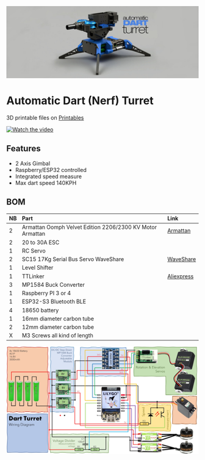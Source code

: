 ![Dart Turret](https://github.com/Tops76/Dart-Turret/blob/main/assets/Dart_Turret_github.jpg)

# Automatic Dart (Nerf) Turret

3D printable files on  [Printables](https://www.printables.com/model/338574-nerf-dart-turret-brushless-wifi-wip)

[![Watch the video](https://img.youtube.com/vi/cYqL7gMsiQk/maxresdefault)](https://youtu.be/cYqL7gMsiQk)

## Features
* 2 Axis Gimbal
* Raspberry/ESP32 controlled
* Integrated speed measure
* Max dart speed 140KPH

## BOM
| __NB__ | __Part__                                                  | Link |
| -------|:----------------------------------------------------------|:-----|
| 2      | Armattan Oomph Velvet Edition 2206/2300 KV Motor	Armattan | [Armattan](https://armattanquads.com/armattan-oomph-velvet-edition-2206-2300-kv-motor/)|
| 2      | 20 to 30A ESC                                             |      |
| 1      | RC Servo                                                  |      |
| 2      | SC15 17Kg Serial Bus Servo	WaveShare                      | [WaveShare](https://www.waveshare.com/sc15-servo.htm)     |
| 1      | Level Shifter                                             |      |
| 1      | TTLinker                                                  | [Aliexpress](https://www.aliexpress.com/item/1005004198537971.html)     |
| 3      | MP1584 Buck Converter                                     |      |
| 1      | Raspberry PI 3 or 4                                       |      |
| 1      | ESP32-S3 Bluetooth BLE                                    |      |
| 4      | 18650 battery                                             |      |
| 1      | 16mm diameter carbon tube                                 |      |
| 2      | 12mm diameter carbon tube                                 |      |
| X      | M3 Screws all kind of length                              |      |

![Wiring Diagram](https://github.com/Tops76/Dart-Turret/blob/main/assets/Dart_Turret_Wiring_Diagram.jpg)
